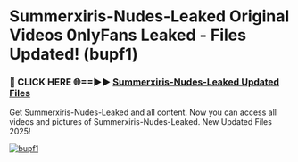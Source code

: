 # Summerxiris-Nudes-Leaked Original Videos 0nlyFans Leaked - Files Updated! (bupf1)

<h3>🔴 CLICK HERE 🌐==►► <a href="https://tinyurl.com/4mcuefdz" rel="nofollow">Summerxiris-Nudes-Leaked Updated Files</a></h3>

Get Summerxiris-Nudes-Leaked and all content. Now you can access all videos and pictures of Summerxiris-Nudes-Leaked. New Updated Files 2025!

[![bupf1](https://i.imgur.com/StAQSOY.gif)](https://tinyurl.com/4mcuefdz)
